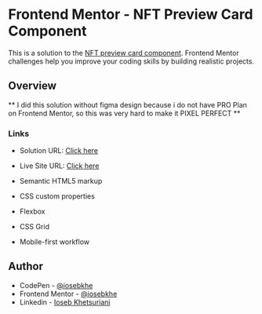 # Frontend Mentor - NFT Preview Card Component

This is a solution to the [NFT preview card component](https://www.frontendmentor.io/challenges/nft-preview-card-component-SbdUL_w0U). Frontend Mentor challenges help you improve your coding skills by building realistic projects.

## Overview

** I did this solution without figma design because i do not have PRO Plan on Frontend Mentor, so this was very hard to make it PIXEL PERFECT **

### Links

- Solution URL: [Click here](https://www.frontendmentor.io/solutions/nft-preview-card-component-_oVtu68fv)
- Live Site URL: [Click here](https://nftcard-iosebkhe.netlify.app/)

- Semantic HTML5 markup
- CSS custom properties
- Flexbox
- CSS Grid
- Mobile-first workflow

## Author

- CodePen - [@iosebkhe](https://codepen.io/iosebkhe)
- Frontend Mentor - [@iosebkhe](https://www.frontendmentor.io/profile/yourusername)
- Linkedin - [Ioseb Khetsuriani](https://www.linkedin.com/in/ioseb-khetsuriani-1831801b5/)
